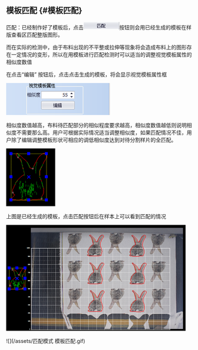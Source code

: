 ## 模板匹配 {#模板匹配}

匹配：已经制作好了模板后，点击![](/assets/匹配.png)按钮则会用已经生成的模板在样版查看区匹配整版图形。

而在实际的检测中，由于布料出现的不平整或拉伸等现象将会造成布料上的图形存在一定情况的变形，所以在用模板进行匹配检测时可以适当的调整视觉模板属性的相似度数值

在点击“编辑” 按钮后，点击点击生成的模板，将会显示视觉模板属性框

![](/assets/视觉模板属性.png)

相似度数值越高，布料待匹配部分的相似程度要求越高，相似度数值越低则说明相似度不需要那么高。用户可根据实际情况适当调整相似度，如果匹配情况不佳，用户除了编辑调整模板形状可相应的调低相似度达到对待分割样片的全匹配。

![](/assets/生成的模板.png)

上图是已经生成的模板，点击匹配按钮后在样本上可以看到匹配的情况

![](/assets/模板匹配.png)

![](/assets/匹配模式 模板匹配.gif)

